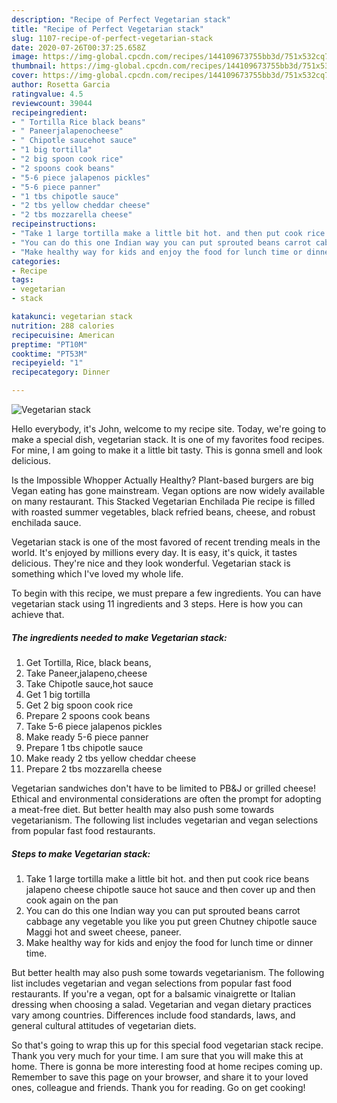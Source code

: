 ```yaml
---
description: "Recipe of Perfect Vegetarian stack"
title: "Recipe of Perfect Vegetarian stack"
slug: 1107-recipe-of-perfect-vegetarian-stack
date: 2020-07-26T00:37:25.658Z
image: https://img-global.cpcdn.com/recipes/144109673755bb3d/751x532cq70/vegetarian-stack-recipe-main-photo.jpg
thumbnail: https://img-global.cpcdn.com/recipes/144109673755bb3d/751x532cq70/vegetarian-stack-recipe-main-photo.jpg
cover: https://img-global.cpcdn.com/recipes/144109673755bb3d/751x532cq70/vegetarian-stack-recipe-main-photo.jpg
author: Rosetta Garcia
ratingvalue: 4.5
reviewcount: 39044
recipeingredient:
- " Tortilla Rice black beans"
- " Paneerjalapenocheese"
- " Chipotle saucehot sauce"
- "1 big tortilla"
- "2 big spoon cook rice"
- "2 spoons cook beans"
- "5-6 piece jalapenos pickles"
- "5-6 piece panner"
- "1 tbs chipotle sauce"
- "2 tbs yellow cheddar cheese"
- "2 tbs mozzarella cheese"
recipeinstructions:
- "Take 1 large tortilla make a little bit hot. and then put cook rice beans jalapeno cheese chipotle sauce hot sauce and then cover up and then cook again on the pan"
- "You can do this one Indian way you can put sprouted beans carrot cabbage any vegetable you like you put green Chutney chipotle sauce Maggi hot and sweet cheese, paneer."
- "Make healthy way for kids and enjoy the food for lunch time or dinner time."
categories:
- Recipe
tags:
- vegetarian
- stack

katakunci: vegetarian stack 
nutrition: 288 calories
recipecuisine: American
preptime: "PT10M"
cooktime: "PT53M"
recipeyield: "1"
recipecategory: Dinner

---
```



![Vegetarian stack](https://img-global.cpcdn.com/recipes/144109673755bb3d/751x532cq70/vegetarian-stack-recipe-main-photo.jpg)

Hello everybody, it's John, welcome to my recipe site. Today, we're going to make a special dish, vegetarian stack. It is one of my favorites food recipes. For mine, I am going to make it a little bit tasty. This is gonna smell and look delicious.

Is the Impossible Whopper Actually Healthy? Plant-based burgers are big Vegan eating has gone mainstream. Vegan options are now widely available on many restaurant. This Stacked Vegetarian Enchilada Pie recipe is filled with roasted summer vegetables, black refried beans, cheese, and robust enchilada sauce.

Vegetarian stack is one of the most favored of recent trending meals in the world. It's enjoyed by millions every day. It is easy, it's quick, it tastes delicious. They're nice and they look wonderful. Vegetarian stack is something which I've loved my whole life.


To begin with this recipe, we must prepare a few ingredients. You can have vegetarian stack using 11 ingredients and 3 steps. Here is how you can achieve that.

<!--inarticleads1-->

##### The ingredients needed to make Vegetarian stack:

1. Get  Tortilla, Rice, black beans,
1. Take  Paneer,jalapeno,cheese
1. Take  Chipotle sauce,hot sauce
1. Get 1 big tortilla
1. Get 2 big spoon cook rice
1. Prepare 2 spoons cook beans
1. Take 5-6 piece jalapenos pickles
1. Make ready 5-6 piece panner
1. Prepare 1 tbs chipotle sauce
1. Make ready 2 tbs yellow cheddar cheese
1. Prepare 2 tbs mozzarella cheese


Vegetarian sandwiches don&#39;t have to be limited to PB&amp;J or grilled cheese! Ethical and environmental considerations are often the prompt for adopting a meat-free diet. But better health may also push some towards vegetarianism. The following list includes vegetarian and vegan selections from popular fast food restaurants. 

<!--inarticleads2-->

##### Steps to make Vegetarian stack:

1. Take 1 large tortilla make a little bit hot. and then put cook rice beans jalapeno cheese chipotle sauce hot sauce and then cover up and then cook again on the pan
1. You can do this one Indian way you can put sprouted beans carrot cabbage any vegetable you like you put green Chutney chipotle sauce Maggi hot and sweet cheese, paneer.
1. Make healthy way for kids and enjoy the food for lunch time or dinner time.


But better health may also push some towards vegetarianism. The following list includes vegetarian and vegan selections from popular fast food restaurants. If you&#39;re a vegan, opt for a balsamic vinaigrette or Italian dressing when choosing a salad. Vegetarian and vegan dietary practices vary among countries. Differences include food standards, laws, and general cultural attitudes of vegetarian diets. 

So that's going to wrap this up for this special food vegetarian stack recipe. Thank you very much for your time. I am sure that you will make this at home. There is gonna be more interesting food at home recipes coming up. Remember to save this page on your browser, and share it to your loved ones, colleague and friends. Thank you for reading. Go on get cooking!
